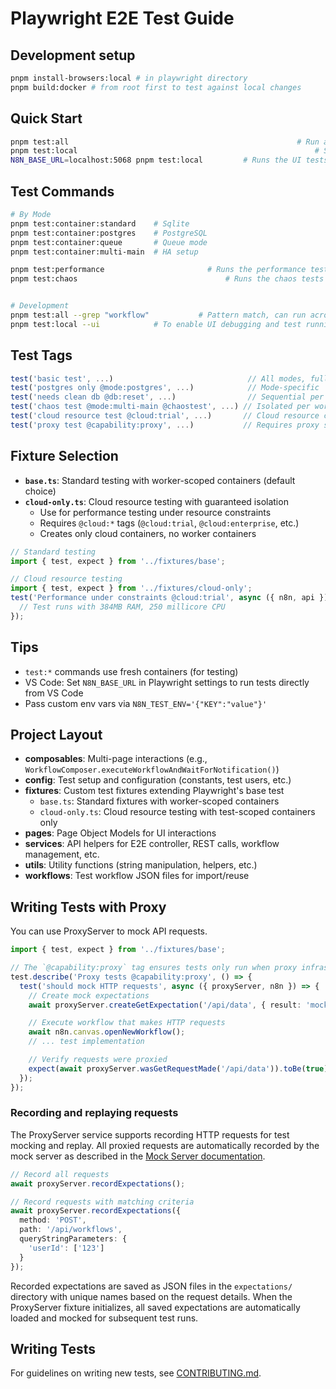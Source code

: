 # Playwright E2E Test Guide

## Development setup
```bash
pnpm install-browsers:local # in playwright directory
pnpm build:docker # from root first to test against local changes
```

## Quick Start
```bash
pnpm test:all                 									# Run all tests (fresh containers, pnpm build:docker from root first to ensure local containers)
pnpm test:local           											# Starts a local server and runs the UI tests
N8N_BASE_URL=localhost:5068 pnpm test:local			# Runs the UI tests against the instance running
```

## Test Commands
```bash
# By Mode
pnpm test:container:standard    # Sqlite
pnpm test:container:postgres    # PostgreSQL
pnpm test:container:queue       # Queue mode
pnpm test:container:multi-main  # HA setup

pnpm test:performance						# Runs the performance tests against Sqlite container
pnpm test:chaos									# Runs the chaos tests


# Development
pnpm test:all --grep "workflow"           # Pattern match, can run across all test types UI/cli-workflow/performance
pnpm test:local --ui            # To enable UI debugging and test running mode
```

## Test Tags
```typescript
test('basic test', ...)                              // All modes, fully parallel
test('postgres only @mode:postgres', ...)            // Mode-specific
test('needs clean db @db:reset', ...)                // Sequential per worker
test('chaos test @mode:multi-main @chaostest', ...) // Isolated per worker
test('cloud resource test @cloud:trial', ...)       // Cloud resource constraints
test('proxy test @capability:proxy', ...)           // Requires proxy server capability
```

## Fixture Selection
- **`base.ts`**: Standard testing with worker-scoped containers (default choice)
- **`cloud-only.ts`**: Cloud resource testing with guaranteed isolation
  - Use for performance testing under resource constraints
  - Requires `@cloud:*` tags (`@cloud:trial`, `@cloud:enterprise`, etc.)
  - Creates only cloud containers, no worker containers

```typescript
// Standard testing
import { test, expect } from '../fixtures/base';

// Cloud resource testing
import { test, expect } from '../fixtures/cloud-only';
test('Performance under constraints @cloud:trial', async ({ n8n, api }) => {
  // Test runs with 384MB RAM, 250 millicore CPU
});
```

## Tips
- `test:*` commands use fresh containers (for testing)
- VS Code: Set `N8N_BASE_URL` in Playwright settings to run tests directly from VS Code
- Pass custom env vars via `N8N_TEST_ENV='{"KEY":"value"}'`

## Project Layout
- **composables**: Multi-page interactions (e.g., `WorkflowComposer.executeWorkflowAndWaitForNotification()`)
- **config**: Test setup and configuration (constants, test users, etc.)
- **fixtures**: Custom test fixtures extending Playwright's base test
  - `base.ts`: Standard fixtures with worker-scoped containers
  - `cloud-only.ts`: Cloud resource testing with test-scoped containers only
- **pages**: Page Object Models for UI interactions
- **services**: API helpers for E2E controller, REST calls, workflow management, etc.
- **utils**: Utility functions (string manipulation, helpers, etc.)
- **workflows**: Test workflow JSON files for import/reuse

## Writing Tests with Proxy

You can use ProxyServer to mock API requests.

```typescript
import { test, expect } from '../fixtures/base';

// The `@capability:proxy` tag ensures tests only run when proxy infrastructure is available.
test.describe('Proxy tests @capability:proxy', () => {
  test('should mock HTTP requests', async ({ proxyServer, n8n }) => {
    // Create mock expectations
    await proxyServer.createGetExpectation('/api/data', { result: 'mocked' });

    // Execute workflow that makes HTTP requests
    await n8n.canvas.openNewWorkflow();
    // ... test implementation

    // Verify requests were proxied
    expect(await proxyServer.wasGetRequestMade('/api/data')).toBe(true);
  });
});
```

### Recording and replaying requests

The ProxyServer service supports recording HTTP requests for test mocking and replay. All proxied requests are automatically recorded by the mock server as described in the [Mock Server documentation](https://www.mock-server.com/proxy/record_and_replay.html).

```typescript
// Record all requests
await proxyServer.recordExpectations();

// Record requests with matching criteria
await proxyServer.recordExpectations({
  method: 'POST',
  path: '/api/workflows',
  queryStringParameters: {
    'userId': ['123']
  }
});
```

Recorded expectations are saved as JSON files in the `expectations/` directory with unique names based on the request details. When the ProxyServer fixture initializes, all saved expectations are automatically loaded and mocked for subsequent test runs.

## Writing Tests
For guidelines on writing new tests, see [CONTRIBUTING.md](./CONTRIBUTING.md).
